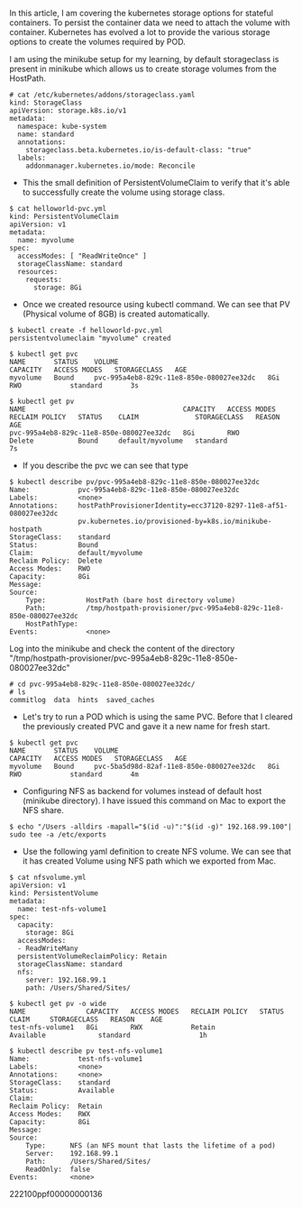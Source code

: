 In this article, I am covering the kubernetes storage options for stateful containers. To persist the container data we need to attach the volume with container. Kubernetes has evolved  a lot to provide the various storage options to create the volumes required by POD.

I am using the minikube setup for my learning, by default storageclass is present in minikube which allows us to create storage volumes from the HostPath. 

~~~
# cat /etc/kubernetes/addons/storageclass.yaml
kind: StorageClass
apiVersion: storage.k8s.io/v1
metadata:
  namespace: kube-system
  name: standard
  annotations:
    storageclass.beta.kubernetes.io/is-default-class: "true"
  labels:
    addonmanager.kubernetes.io/mode: Reconcile
~~~

- This the small definition of PersistentVolumeClaim to verify that it's able to successfully create the volume using storage class. 

~~~
$ cat helloworld-pvc.yml
kind: PersistentVolumeClaim
apiVersion: v1
metadata:
  name: myvolume
spec:
  accessModes: [ "ReadWriteOnce" ]
  storageClassName: standard
  resources:
    requests:
      storage: 8Gi
~~~

- Once we created resource using kubectl command. We can see that PV (Physical volume of 8GB) is created automatically. 

~~~
$ kubectl create -f helloworld-pvc.yml
persistentvolumeclaim "myvolume" created

$ kubectl get pvc
NAME       STATUS    VOLUME                                     CAPACITY   ACCESS MODES   STORAGECLASS   AGE
myvolume   Bound     pvc-995a4eb8-829c-11e8-850e-080027ee32dc   8Gi        RWO            standard       3s

$ kubectl get pv
NAME                                       CAPACITY   ACCESS MODES   RECLAIM POLICY   STATUS    CLAIM              STORAGECLASS   REASON    AGE
pvc-995a4eb8-829c-11e8-850e-080027ee32dc   8Gi        RWO            Delete           Bound     default/myvolume   standard                 7s      
~~~

- If you describe the pvc we can see that type 

~~~
$ kubectl describe pv/pvc-995a4eb8-829c-11e8-850e-080027ee32dc
Name:            pvc-995a4eb8-829c-11e8-850e-080027ee32dc
Labels:          <none>
Annotations:     hostPathProvisionerIdentity=ecc37120-8297-11e8-af51-080027ee32dc
                 pv.kubernetes.io/provisioned-by=k8s.io/minikube-hostpath
StorageClass:    standard
Status:          Bound
Claim:           default/myvolume
Reclaim Policy:  Delete
Access Modes:    RWO
Capacity:        8Gi
Message:
Source:
    Type:          HostPath (bare host directory volume)
    Path:          /tmp/hostpath-provisioner/pvc-995a4eb8-829c-11e8-850e-080027ee32dc
    HostPathType:
Events:            <none>
~~~

Log into the minikube and check the content of the directory "/tmp/hostpath-provisioner/pvc-995a4eb8-829c-11e8-850e-080027ee32dc"

~~~
# cd pvc-995a4eb8-829c-11e8-850e-080027ee32dc/
# ls
commitlog  data  hints  saved_caches
~~~

- Let's try to run a POD which is using the same PVC. Before that I cleared the previously created PVC and gave it a new name for fresh start. 

~~~
$ kubectl get pvc
NAME       STATUS    VOLUME                                     CAPACITY   ACCESS MODES   STORAGECLASS   AGE
myvolume   Bound     pvc-5ba5d98d-82af-11e8-850e-080027ee32dc   8Gi        RWO            standard       4m
~~~

- Configuring NFS as backend for volumes instead of default host (minikube directory). I have issued this command on Mac to export the NFS share. 

~~~
$ echo "/Users -alldirs -mapall="$(id -u)":"$(id -g)" 192.168.99.100"| sudo tee -a /etc/exports
~~~

- Use the following yaml definition to create NFS volume. We can see that it has created Volume using NFS path which we exported from Mac. 

~~~
$ cat nfsvolume.yml
apiVersion: v1
kind: PersistentVolume
metadata:
  name: test-nfs-volume1
spec:
  capacity:
    storage: 8Gi
  accessModes:
  - ReadWriteMany
  persistentVolumeReclaimPolicy: Retain
  storageClassName: standard
  nfs:
    server: 192.168.99.1
    path: /Users/Shared/Sites/

$ kubectl get pv -o wide
NAME               CAPACITY   ACCESS MODES   RECLAIM POLICY   STATUS      CLAIM     STORAGECLASS   REASON    AGE
test-nfs-volume1   8Gi        RWX            Retain           Available             standard                 1h    

$ kubectl describe pv test-nfs-volume1
Name:            test-nfs-volume1
Labels:          <none>
Annotations:     <none>
StorageClass:    standard
Status:          Available
Claim:
Reclaim Policy:  Retain
Access Modes:    RWX
Capacity:        8Gi
Message:
Source:
    Type:      NFS (an NFS mount that lasts the lifetime of a pod)
    Server:    192.168.99.1
    Path:      /Users/Shared/Sites/
    ReadOnly:  false
Events:        <none> 
~~~   

222100ppf00000000136
